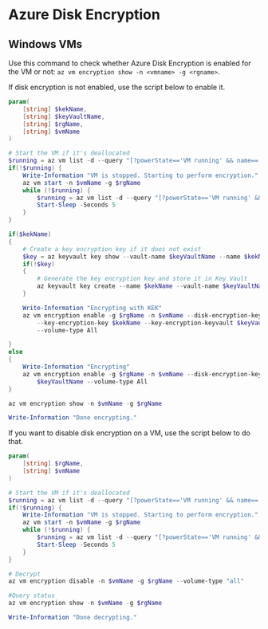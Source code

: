 ﻿# Azure Disk Encryption 

## Windows VMs

Use this command to check whether Azure Disk Encryption is enabled for the VM or not: `az vm encryption show -n <vmname> -g <rgname>`.

If disk encryption is not enabled, use the script below to enable it.
```powershell
param(
    [string] $kekName,
    [string] $keyVaultName,
    [string] $rgName,
    [string] $vmName
)

# Start the VM if it's deallocated
$running = az vm list -d --query "[?powerState=='VM running' && name=='$($vmName)']" | ConvertFrom-Json
if(!$running) {
    Write-Information "VM is stopped. Starting to perform encryption."
    az vm start -n $vmName -g $rgName
    while (!$running) {
        $running = az vm list -d --query "[?powerState=='VM running' && name=='$($vmName)']" | ConvertFrom-Json
        Start-Sleep -Seconds 5
    }
}

if($kekName)
{
    # Create a key encryption key if it does not exist
    $key = az keyvault key show --vault-name $keyVaultName --name $kekName
    if(!$key)
    {
        # Generate the key encryption key and store it in Key Vault
        az keyvault key create --name $kekName --vault-name $keyVaultName --kty RSA
    }

    Write-Information "Encrypting with KEK"
    az vm encryption enable -g $rgName -n $vmName --disk-encryption-keyvault $keyVaultName `
        --key-encryption-key $kekName --key-encryption-keyvault $keyVaultName `
        --volume-type All

}
else
{
    Write-Information "Encrypting"
    az vm encryption enable -g $rgName -n $vmName --disk-encryption-keyvault `
        $keyVaultName --volume-type All
}

az vm encryption show -n $vmName -g $rgName

Write-Information "Done encrypting."
```

If you want to disable disk encryption on a VM, use the script below to do that.
```powershell
param(
    [string] $rgName,
    [string] $vmName
)

# Start the VM if it's deallocated
$running = az vm list -d --query "[?powerState=='VM running' && name=='$($vmName)']" | ConvertFrom-Json
if(!$running) {
    Write-Information "VM is stopped. Starting to perform encryption."
    az vm start -n $vmName -g $rgName
    while (!$running) {
        $running = az vm list -d --query "[?powerState=='VM running' && name=='$($vmName)']" | ConvertFrom-Json
        Start-Sleep -Seconds 5
    }
}

# Decrypt
az vm encryption disable -n $vmName -g $rgName --volume-type "all"

#Query status
az vm encryption show -n $vmName -g $rgName

Write-Information "Done decrypting."
```

